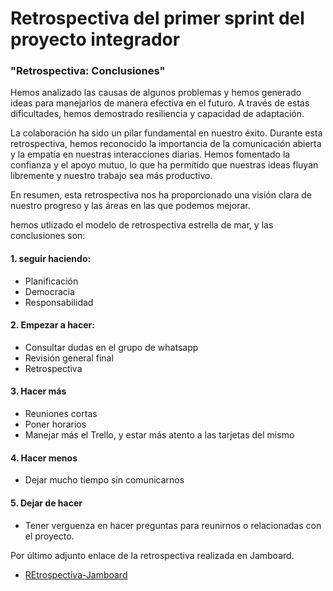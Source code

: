 # Retrospectiva del primer sprint del proyecto integrador

### "Retrospectiva: Conclusiones"

Hemos analizado las causas de algunos problemas y hemos generado ideas para manejarlos de manera efectiva en el futuro. A través de estas dificultades, hemos demostrado resiliencia y capacidad de adaptación.

La colaboración ha sido un pilar fundamental en nuestro éxito. Durante esta retrospectiva, hemos reconocido la importancia de la comunicación abierta y la empatía en nuestras interacciones diarias. Hemos fomentado la confianza y el apoyo mutuo, lo que ha permitido que nuestras ideas fluyan libremente y nuestro trabajo sea más productivo.

En resumen, esta retrospectiva nos ha proporcionado una visión clara de nuestro progreso y las áreas en las que podemos mejorar.

hemos utlizado el modelo de retrospectiva estrella de mar, y las conclusiones son:

#### 1. seguir haciendo:

 * Planificación
 * Democracia
 * Responsabilidad

#### 2. Empezar a hacer:

 * Consultar dudas en el grupo de whatsapp
 * Revisión general final
 * Retrospectiva

#### 3. Hacer más

 * Reuniones cortas
 * Poner horarios
 * Manejar más el Trello, y estar más atento a las tarjetas del mismo

#### 4. Hacer menos

 * Dejar mucho tiempo sin comunicarnos

#### 5. Dejar de hacer

 * Tener verguenza en hacer preguntas para reunirnos o relacionadas con el proyecto.

Por último adjunto enlace de la retrospectiva realizada en Jamboard.

- [REtrospectiva-Jamboard](https://jamboard.google.com/d/1rStgzLXUXnz188b7Uxe_JnkcuQIW-UlSNOtadx2JLgA/viewer?f=0)